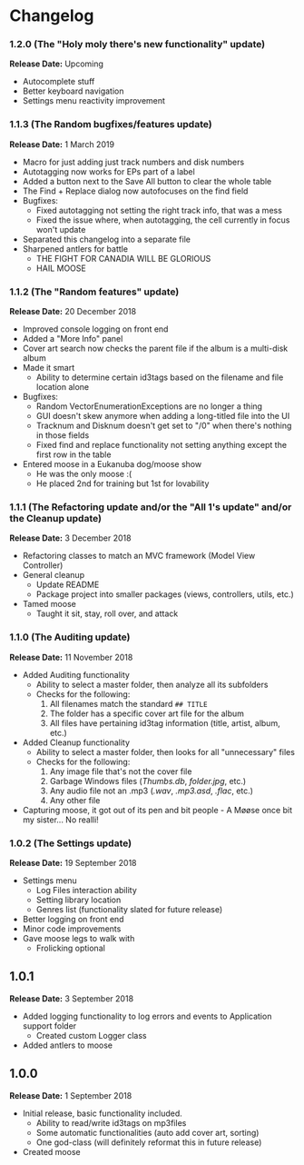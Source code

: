 # Changelog

### 1.2.0 (The "Holy moly there's new functionality" update)

**Release Date:** Upcoming

- Autocomplete stuff
- Better keyboard navigation
- Settings menu reactivity improvement

### 1.1.3 (The Random bugfixes/features update)

**Release Date:** 1 March 2019

- Macro for just adding just track numbers and disk numbers
- Autotagging now works for EPs part of a label
- Added a button next to the Save All button to clear the whole table
- The Find + Replace dialog now autofocuses on the find field
- Bugfixes: 
    - Fixed autotagging not setting the right track info, that was a mess
    - Fixed the issue where, when autotagging, the cell currently in focus won't update
- Separated this changelog into a separate file
- Sharpened antlers for battle
    - THE FIGHT FOR CANADIA WILL BE GLORIOUS
    - HAIL MOOSE

### 1.1.2 (The "Random features" update)

**Release Date:** 20 December 2018

- Improved console logging on front end
- Added a "More Info" panel
- Cover art search now checks the parent file if the album is a multi-disk album
- Made it smart
    - Ability to determine certain id3tags based on the filename and file location alone
- Bugfixes:
    - Random VectorEnumerationExceptions are no longer a thing
    - GUI doesn't skew anymore when adding a long-titled file into the UI
    - Tracknum and Disknum doesn't get set to "/0" when there's nothing in those fields
    - Fixed find and replace functionality not setting anything except the first row in the table
- Entered moose in a Eukanuba dog/moose show
    - He was the only moose :(
    - He placed 2nd for training but 1st for lovability

### 1.1.1 (The Refactoring update and/or the "All 1's update" and/or the Cleanup update)

**Release Date:** 3 December 2018

- Refactoring classes to match an MVC framework (Model View Controller)
- General cleanup   
    - Update README
    - Package project into smaller packages (views, controllers, utils, etc.)
- Tamed moose
    - Taught it sit, stay, roll over, and attack

### 1.1.0 (The Auditing update)

**Release Date:** 11 November 2018

- Added Auditing functionality
    - Ability to select a master folder, then analyze all its subfolders
    - Checks for the following:
        1. All filenames match the standard `## TITLE`
        2. The folder has a specific cover art file for the album
        3. All files have pertaining id3tag information (title, artist, album, etc.)
- Added Cleanup functionality
    - Ability to select a master folder, then looks for all "unnecessary" files
    - Checks for the following:
        1. Any image file that's not the cover file
        2. Garbage Windows files (*Thumbs.db*, *folder.jpg*, etc.)
        3. Any audio file not an .mp3 (*.wav*, *.mp3.asd*, *.flac*, etc.)
        4. Any other file
- Capturing moose, it got out of its pen and bit people - A Møøse once bit my sister... No realli!

### 1.0.2 (The Settings update)

**Release Date:** 19 September 2018

- Settings menu
    - Log Files interaction ability
    - Setting library location
    - Genres list (functionality slated for future release)
- Better logging on front end
- Minor code improvements
- Gave moose legs to walk with
    - Frolicking optional

## 1.0.1

**Release Date:** 3 September 2018

- Added logging functionality to log errors and events to Application support folder
    - Created custom Logger class
- Added antlers to moose


## 1.0.0

**Release Date:** 1 September 2018

- Initial release, basic functionality included.
    - Ability to read/write id3tags on mp3files
    - Some automatic functionalities (auto add cover art, sorting)
    - One god-class (will definitely reformat this in future release)
- Created moose